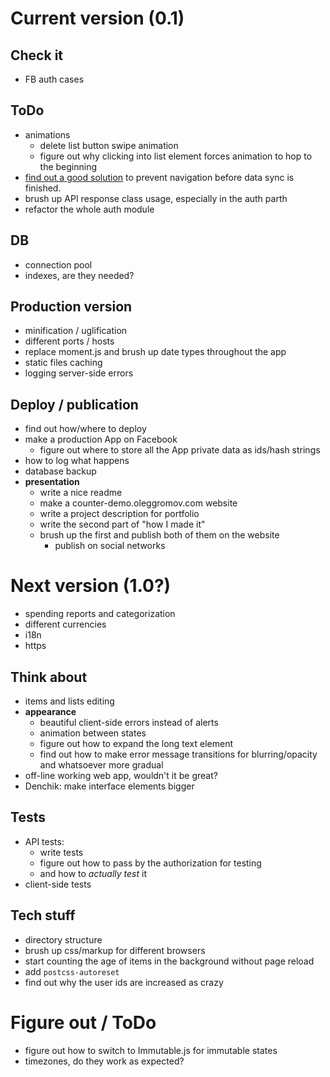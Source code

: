 # Current version (0.1)

## Check it
- FB auth cases

## ToDo
- animations
  - delete list button swipe animation
  - figure out why clicking into list element forces animation to hop to the beginning
- [find out a good solution](https://github.com/ReactTraining/react-router/issues/4407#issuecomment-304395759) to prevent navigation before data sync is finished.
- brush up API response class usage, especially in the auth parth
- refactor the whole auth module

## DB
- connection pool
- indexes, are they needed?

## Production version
- minification / uglification
- different ports / hosts
- replace moment.js and brush up date types throughout the app
- static files caching
- logging server-side errors

## Deploy / publication

- find out how/where to deploy
- make a production App on Facebook
  - figure out where to store all the App private data as ids/hash strings
- how to log what happens
- database backup
- **presentation**
  - write a nice readme
  - make a counter-demo.oleggromov.com website
  - write a project description for portfolio
  - write the second part of "how I made it"
  - brush up the first and publish both of them on the website
    - publish on social networks

# Next version (1.0?)

- spending reports and categorization
- different currencies
- i18n
- https

## Think about

- items and lists editing
- **appearance**
  - beautiful client-side errors instead of alerts
  - animation between states
  - figure out how to expand the long text element
  - find out how to make error message transitions for blurring/opacity and whatsoever more gradual
- off-line working web app, wouldn't it be great?
- Denchik: make interface elements bigger

## Tests
- API tests:
  - write tests
  - figure out how to pass by the authorization for testing
  - and how to *actually test* it
- client-side tests

## Tech stuff

- directory structure
- brush up css/markup for different browsers
- start counting the age of items in the background without page reload
- add `postcss-autoreset`
- find out why the user ids are increased as crazy

# Figure out / ToDo

- figure out how to switch to Immutable.js for immutable states
- timezones, do they work as expected?
